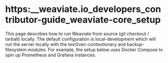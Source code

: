 # https:\_\_weaviate.io_developers_contributor-guide_weaviate-core_setup

This page describes how to run Weaviate from source (git checkout / tarball) locally. The default configuration is local-development which will run the server locally with the text2vec-contextionary and backup-filesystem modules. For example, the setup below uses Docker Compose to spin up Prometheus and Grafana instances.
